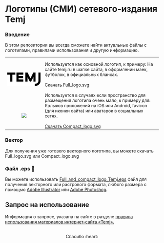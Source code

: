 # Логотипы (СМИ) сетевого-издания Temj

### Введение
В этом репозитории вы всегда сможете найти актуальные файлы с логотипами, правилами использования и другую информацию.

<table border="0" width="100%">
   <tr>
       <td>
            <br />
            <br />
            <p align="center">
                <img width="500px" src="https://github.com/mass-media-temj/logo/blob/main/src/Full_logo.svg">
            </p>
       </td>
       <td>
            Используется как основной логотип, к примеру: На сайте temj.ru в шапке сайта, в оформлении маек, футболок, в официальных бланках.
            <br />
            <br />
            <a href="https://github.com/mass-media-temj/logo/blob/main/src/Full_logo.svg">Скачать Full_logo.svg</a>
       </td>
   </tr>
        <tr>
        <td>
            <br />
            <br />
            <p align="center">
                <img width="75px" src="https://github.com/mass-media-temj/logo/blob/main/src/Сompact_logo.svg">
            </p>
        </td>
        <td>
            Используется в случаях если пространство для размещения логотипа очень мало, к примеру для: Ярлыков приложений на iOS или Android, favicon (для иконки сайта) или аватарок в социальных сетях.
            <br />
            <br />
            <a href="https://github.com/mass-media-temj/logo/blob/main/src/Сompact_logo.svg">Скачать Сompact_logo.svg</a>
        </td>
    </tr>
  </table>

### Вектор
Для получения уже готового векторного логотипа, вы можете скачать Full_logo.svg или Сompact_logo.svg

### Файл .eps :gem:
Вы можете использовать [Full_and_сompact_logo_Temj.eps](https://github.com/mass-media-temj/logo/blob/main/src/Full_and_%D1%81ompact_logo_Temj.eps) файл для получения векторного или растрового формата, любого
размера с помощью [Adobe Illustrator](https://www.adobe.com/ru/products/illustrator.html) или [Adobe Photoshop](https://www.adobe.com/ru/products/photoshop/landpa.html).

## Запрос на использование
Информация о запросе, указана на сайте в разделе [правила использования материалов интернет-сайта «Temj».](https://temj.ru/pim)
<br/>
<br/>
<p align="center">Спасибо :heart:</p>